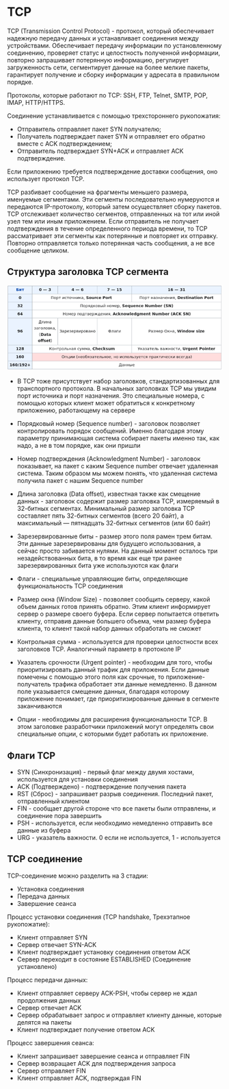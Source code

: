 # TCP

TCP (Transmission Control Protocol) - протокол, который обеспечивает надежную передачу данных и устанавливает соединения между устройствами. Обеспечивает передачу информации по установленному соединению, проверяет статус и целостность полученной информации, повторно запрашивает потерянную информацию, регулирует загруженность сети, сегментирует данные на более мелкие пакеты, гарантирует получение и сборку информации у адресата в правильном порядке. 

Протоколы, которые работают по TCP: SSH, FTP, Telnet, SMTP, POP, IMAP, HTTP/HTTPS.

Соединение устанавливается с помощью трехстороннего рукопожатия:
- Отправитель отправляет пакет SYN получателю;
- Получатель подтверждает пакет SYN и отправляет его обратно вместе с ACK подтверждением;
- Отправитель подтверждает SYN+ACK и отправляет ACK подтверждение.

Если приложению требуется подтверждение доставки сообщения, оно использует протокол TCP.

TCP разбивает сообщение на фрагменты меньшего размера, именуемые сегментами. Эти сегменты последовательно нумеруются и передаются IP-протоколу, который затем осуществляет сборку пакетов. TCP отслеживает количество сегментов, отправленных на тот или иной узел тем или иным приложением. Если отправитель не получает подтверждения в течение определенного периода времени, то TCP рассматривает эти сегменты как потерянные и повторяет их отправку. Повторно отправляется только потерянная часть сообщения, а не все сообщение целиком.

## Структура заголовка TCP сегмента

![](materials/images/networks/tcp_packet.png)
- В TCP тоже присутствует набор заголовков, стандартизованных для транспортного протокола. В начальных заголовках TCP мы увидим порт источника и порт назначения. Это специальные номера, с помощью которых клиент может обратиться к конкретному приложению, работающему на сервере

- Порядковый номер (Sequence number) - заголовок позволяет контролировать порядок сообщений. Именно благодаря этому параметру принимающая система собирает пакеты именно так, как надо, а не в том порядке, как они пришли
- Номер подтверждения (Acknowledgment Number) - заголовок показывает, на пакет с каким Sequence number отвечает удаленная система. Таким образом мы можем понять, что удаленная система получила пакет с нашим Sequence number
- Длина заголовка (Data offset), известная также как смещение данных - заголовок содержит размер заголовка TCP, измеряемый в 32-битных сегментах. Минимальный размер заголовка TCP составляет пять 32-битных сегментов (всего 20 байт), а максимальный — пятнадцать 32-битных сегментов (или 60 байт)
- Зарезервированные биты - размер этого поля рамен трем битам. Эти данные зарезервированы для будущего использования, а сейчас просто забивается нулями. На данный момент осталось три незадействованных бита, в то время как еще три ранее зарезервированных бита уже используются как флаги
- Флаги - специальные управляющие биты, определяющие функциональность TCP соединения
- Размер окна (Window Size) - позволяет сообщить серверу, какой объем данных готов принять обратно. Этим клиент информирует сервер о размере своего буфера. Если сервер попытается ответить клиенту, отправив данные большего объема, чем размер буфера клиента, то клиент такой набор данных обработать не сможет
- Контрольная сумма - используется для проверки целостности всех заголовков TCP. Аналогичный параметр в протоколе IP
- Указатель срочности (Urgent pointer) - необходим для того, чтобы приоритизировать данный трафик для приложения. Если данные помечены с помощью этого поля как срочные, то приложение-получатель трафика обработает эти данные немедленно. В данном поле указывается смещение данных, благодаря которому приложение понимает, где приоритизированные данные в сегменте заканчиваются
- Опции - необходимы для расширения функциональности TCP. В этом заголовке разработчики приложений могут определять свои специальные опции, с которыми будет работать их приложение.

## Флаги TCP

- SYN (Синхронизация) - первый флаг между двумя хостами, используется для установки соединения
- ACK (Подтверждено) - подтверждение получения пакета
- RST (Сброс) - запрашивает разрыв соединения. Последний пакет, отправленный клиентом
- FIN - сообщает другой стороне что все пакеты были отправлены, и соединение пора завершить
- PSH - используется, если необходимо немедленно отправить все данные из буфера
- URG - указатель важности. 0 если не используется, 1 - используется

## TCP соединение

TCP-соединение можно разделить на 3 стадии:
- Установка соединения
- Передача данных
- Завершение сеанса

Процесс установки соединения (TCP handshake, Трехэтапное рукопожатие):
- Клиент отправляет SYN
- Сервер отвечает SYN-ACK
- Клиент подтверждает установку соединения ответом ACK
- Сервер переходит в состояние ESTABLISHED (Соединение установлено)

Процесс передачи данных:
- Клиент отправляет серверу ACK-PSH, чтобы сервер не ждал продолжения данных
- Сервер отвечает ACK
- Сервер обрабатывает запрос и отправляет клиенту данные, которые делятся на пакеты
- Клиент подтверждает получение ответом ACK

Процесс завершения сеанса:
- Клиент запрашивает завершение сеанса и отправляет FIN
- Сервер возвращает ACK для подтверждения запроса
- Сервер отправляет FIN
- Клиент отправляет ACK, подтверждая FIN
